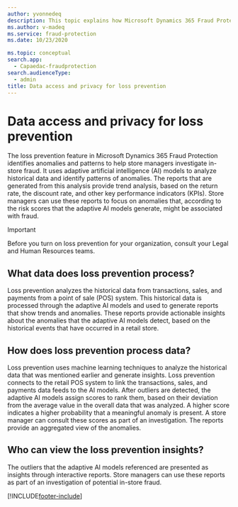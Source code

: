 ```yaml
---
author: yvonnedeq
description: This topic explains how Microsoft Dynamics 365 Fraud Protection identifies anomalies and patterns to help store managers investigate in-store fraud.
ms.author: v-madeq 
ms.service: fraud-protection
ms.date: 10/23/2020

ms.topic: conceptual
search.app: 
  - Capaedac-fraudprotection
search.audienceType:
  - admin
title: Data access and privacy for loss prevention
---
```


# Data access and privacy for loss prevention

The loss prevention feature in Microsoft Dynamics 365 Fraud Protection identifies anomalies and patterns to help store managers investigate in-store fraud. It uses adaptive artificial intelligence (AI) models to analyze historical data and identify patterns of anomalies. The reports that are generated from this analysis provide trend analysis, based on the return rate, the discount rate, and other key performance indicators (KPIs). Store managers can use these reports to focus on anomalies that, according to the risk scores that the adaptive AI models generate, might be associated with fraud.

> [!IMPORTANT]
> Before you turn on loss prevention for your organization, consult your Legal and Human Resources teams.

## What data does loss prevention process?

Loss prevention analyzes the historical data from transactions, sales, and payments from a point of sale (POS) system. This historical data is processed through the adaptive AI models and used to generate reports that show trends and anomalies. These reports provide actionable insights about the anomalies that the adaptive AI models detect, based on the historical events that have occurred in a retail store.

## How does loss prevention process data?

Loss prevention uses machine learning techniques to analyze the historical data that was mentioned earlier and generate insights. Loss prevention connects to the retail POS system to link the transactions, sales, and payments data feeds to the AI models. After outliers are detected, the adaptive AI models assign scores to rank them, based on their deviation from the average value in the overall data that was analyzed. A higher score indicates a higher probability that a meaningful anomaly is present. A store manager can consult these scores as part of an investigation. The reports provide an aggregated view of the anomalies.

## Who can view the loss prevention insights?

The outliers that the adaptive AI models referenced are presented as insights through interactive reports. Store managers can use these reports as part of an investigation of potential in-store fraud.


[!INCLUDE[footer-include](includes/footer-banner.md)]

